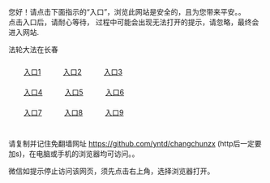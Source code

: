 您好！请点击下面指示的“入口”，浏览此网站是安全的，且为您带来平安。。 <br/>
点击入口后，请耐心等待， 过程中可能会出现无法打开的提示，请忽略，最终会进入网站. </br>

法轮大法在长春<br/>
<div style="padding:10px"><a style="margin:20px" target="_blank" href="https://d24jrbckhzkico.cloudfront.net/2Qpsp?gmwubvc" id="ccLink1" rel="nofollow">入口1</a> <a target="_blank" style="margin:20px" href="https://d3sss17om3711w.cloudfront.net/2Qpsp?xadpgwyu" id="ccLink2" rel="nofollow">入口2</a> <a style="margin:20px" target="_blank" href="https://d3upjkdwgpylvh.cloudfront.net/2Qpsp?gytfglzx" id="ccLink3" rel="nofollow">入口3</a></div>

<div style="padding:10px" ><a style="margin:20px" target="_blank" href="https://d24jrbckhzkico.cloudfront.net/2Qpsp?gmwubvc" id="ccLink4" rel="nofollow">入口4</a> <a style="margin:20px" href="https://d3sss17om3711w.cloudfront.net/2Qpsp?xadpgwyu" target="_blank" id="ccLink5" rel="nofollow">入口5</a> <a style="margin:20px" href="https://d3upjkdwgpylvh.cloudfront.net/2Qpsp?gytfglzx" target="_blank" id="ccLink6" rel="nofollow">入口6</a></div>

<div style="padding:10px"><a style="margin:20px" target="_blank" href="https://d24jrbckhzkico.cloudfront.net/2Qpsp?gmwubvc" id="ccLink7" rel="nofollow">入口7</a> <a style="margin:20px" href="https://d3sss17om3711w.cloudfront.net/2Qpsp?xadpgwyu" target="_blank" id="ccLink8" rel="nofollow">入口8</a> <a style="margin:20px" target="_blank" href="https://d3upjkdwgpylvh.cloudfront.net/2Qpsp?gytfglzx" id="ccLink9" rel="nofollow">入口9</a></div>

<br/>



请复制并记住免翻墙网址 https://github.com/yntd/changchunzx (http后一定要加s)，在电脑或手机的浏览器均可访问。。<br/>

微信如提示停止访问该网页，须先点击右上角，选择浏览器打开。
